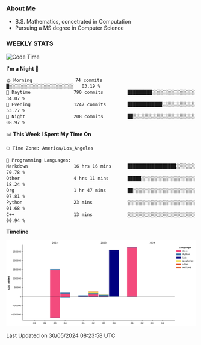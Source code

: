 ### About Me

- B.S. Mathematics, concetrated in Computation
- Pursuing a MS degree in Computer Science


### WEEKLY STATS
<!--START_SECTION:waka-->
![Code Time](http://img.shields.io/badge/Code%20Time-109%20hrs%2026%20mins-blue)

**I'm a Night 🦉** 

```text
🌞 Morning                74 commits          █░░░░░░░░░░░░░░░░░░░░░░░░   03.19 % 
🌆 Daytime                790 commits         █████████░░░░░░░░░░░░░░░░   34.07 % 
🌃 Evening                1247 commits        █████████████░░░░░░░░░░░░   53.77 % 
🌙 Night                  208 commits         ██░░░░░░░░░░░░░░░░░░░░░░░   08.97 % 
```


📊 **This Week I Spent My Time On** 

```text
🕑︎ Time Zone: America/Los_Angeles

💬 Programming Languages: 
Markdown                 16 hrs 16 mins      ██████████████████░░░░░░░   70.78 % 
Other                    4 hrs 11 mins       █████░░░░░░░░░░░░░░░░░░░░   18.24 % 
Org                      1 hr 47 mins        ██░░░░░░░░░░░░░░░░░░░░░░░   07.81 % 
Python                   23 mins             ░░░░░░░░░░░░░░░░░░░░░░░░░   01.68 % 
C++                      13 mins             ░░░░░░░░░░░░░░░░░░░░░░░░░   00.94 % 
```

**Timeline**

![Lines of Code chart](https://raw.githubusercontent.com/nickocruzm/nickocruzm/main/assets/bar_graph.png)


 Last Updated on 30/05/2024 08:23:58 UTC
<!--END_SECTION:waka-->
